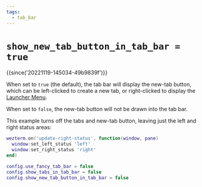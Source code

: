 ```yaml
---
tags:
  - tab_bar
---
```

# `show_new_tab_button_in_tab_bar = true`

{{since('20221119-145034-49b9839f')}}

When set to `true` (the default), the tab bar will display the new-tab button,
which can be left-clicked to create a new tab, or right-clicked to display the
[Launcher Menu](../../launch.md).

When set to `false`, the new-tab button will not be drawn into the tab bar.

This example turns off the tabs and new-tab button, leaving just the left and
right status areas:

```lua
wezterm.on('update-right-status', function(window, pane)
  window:set_left_status 'left'
  window:set_right_status 'right'
end)

config.use_fancy_tab_bar = false
config.show_tabs_in_tab_bar = false
config.show_new_tab_button_in_tab_bar = false
```

